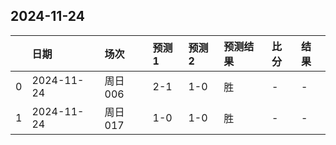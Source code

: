 

## 2024-11-24

|    | 日期       | 场次    | 预测1   | 预测2   | 预测结果   | 比分   | 结果   |
|---:|:-----------|:--------|:--------|:--------|:-----------|:-------|:-------|
|  0 | 2024-11-24 | 周日006 | 2-1     | 1-0     | 胜         | -      | -      |
|  1 | 2024-11-24 | 周日017 | 1-0     | 1-0     | 胜         | -      | -      |

